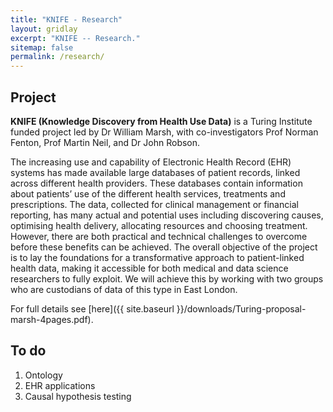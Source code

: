 ```yaml
---
title: "KNIFE - Research"
layout: gridlay
excerpt: "KNIFE -- Research."
sitemap: false
permalink: /research/
---
```



## Project

**KNIFE (Knowledge Discovery from Health Use Data)** is a Turing Institute funded project led by Dr William Marsh, with co-investigators Prof Norman Fenton, Prof Martin Neil, and Dr John Robson.

The increasing use and capability of Electronic Health Record (EHR) systems has made available large databases of patient records, linked across different health providers. These databases contain information about patients’ use of the different health services, treatments and prescriptions. The data, collected for clinical management or financial reporting, has many actual and potential uses including discovering causes, optimising health delivery, allocating resources and choosing treatment. However, there are both practical and technical challenges to overcome before these benefits can be achieved. The overall objective of the project is to lay the foundations for a transformative approach to patient-linked health data, making it accessible for both medical and data science researchers to fully exploit. We will achieve this by working with two groups who are custodians of data of this type in East London.

For full details see [here]({{ site.baseurl }}/downloads/Turing-proposal-marsh-4pages.pdf).


## To do
1. Ontology
2. EHR applications
3. Causal hypothesis testing


